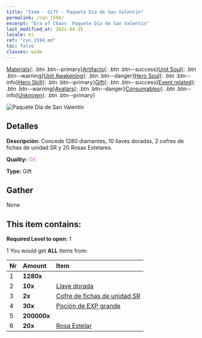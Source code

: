```yaml
---
title: "Item - Gift - Paquete Día de San Valentín"
permalink: /con_1594/
excerpt: "Era of Chaos  Paquete Día de San Valentín"
last_modified_at: 2021-04-25
locale: es
ref: "con_1594.md"
toc: false
classes: wide
---
```

 [Materials](/ItemsES/){: .btn .btn--primary}[Artifacts](/ItemsES/Artifacts/){: .btn .btn--success}[Unit Soul](/ItemsES/UnitSoul/){: .btn .btn--warning}[Unit Awakening](/ItemsES/UnitAwakening/){: .btn .btn--danger}[Hero Soul](/ItemsES/HeroSoul/){: .btn .btn--info}[Hero Skill](/ItemsES/HeroSkill/){: .btn .btn--primary}[Gift](/ItemsES/Gift/){: .btn .btn--success}[Event related](/ItemsES/Events/){: .btn .btn--warning}[Avatars](/ItemsES/Avatars/){: .btn .btn--danger}[Consumables](/ItemsES/Consumables/){: .btn .btn--info}[Unknown](/ItemsES/Unknown/){: .btn .btn--primary}

 ![Paquete Día de San Valentín](/images/t/i_907206.png)

## Detalles
 **Descripción:** Concede 1280 diamantes, 10 llaves doradas, 2 cofres de fichas de unidad SR y 20 Rosas Estelares.

 **Quality:** <span style="color: #DA70D6">OK</span>

 **Type:** Gift

## Gather

  None

## This item contains:

 **Required Level to open:** 1

 1 You would get **ALL** items  from:

  | Nr | Amount |     Item    |
  |:---|:-------|:------------|
  | 1 |  **1280x** | <i class="fas fa-gem"/> |  | 
  | 2 |  **10x** | [Llave dorada](/ItemsES/con_783/) |  | 
  | 3 |  **2x** | [Cofre de fichas de unidad SR](/ItemsES/con_1597/) |  | 
  | 4 |  **30x** | [Poción de EXP grande](/ItemsES/con_702/) |  | 
  | 5 |  **200000x** | <i class="fas fa-coins"/> |  | 
  | 6 |  **20x** | [Rosa Estelar](/ItemsES/con_812/) |  | 
